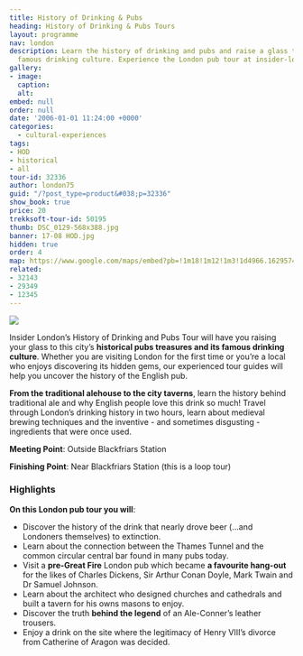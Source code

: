 ```yaml
---
title: History of Drinking & Pubs
heading: History of Drinking & Pubs Tours
layout: programme
nav: london
description: Learn the history of drinking and pubs and raise a glass to this city’s
  famous drinking culture. Experience the London pub tour at insider-london.co.uk.
gallery:
- image:
  caption:
  alt:
embed: null
order: null
date: '2006-01-01 11:24:00 +0000'
categories:
  - cultural-experiences
tags:
- HOD
- historical
- all
tour-id: 32336
author: london75
guid: "/?post_type=product&#038;p=32336"
show_book: true
price: 20
trekksoft-tour-id: 50195
thumb: DSC_0129-568x388.jpg
banner: 17-08 HOD.jpg
hidden: true
order: 4
map: https://www.google.com/maps/embed?pb=!1m18!1m12!1m3!1d4966.162957478993!2d-0.10564200397951787!3d51.51172115720292!2m3!1f0!2f0!3f0!3m2!1i1024!2i768!4f13.1!3m3!1m2!1s0x487604adbae6cb21%3A0x205e7bb84640673b!2sBlackfriars!5e0!3m2!1sen!2s!4v1431588376179
related:
- 32143
- 29349
- 12345
---
```


<img src="{{ site.imagepath }}{{ page.banner }}" />

Insider London’s History of Drinking and Pubs Tour will have you raising your glass to this city’s **historical pubs treasures and its famous drinking culture**. Whether you are visiting London for the first time or you’re a local who enjoys discovering its hidden gems, our experienced tour guides will help you uncover the history of the English pub.

**From the traditional alehouse to the city taverns**, learn the history behind traditional ale and why English people love this drink so much! Travel through London’s drinking history in two hours, learn about medieval brewing techniques and the inventive - and sometimes disgusting - ingredients that were once used.

**Meeting Point**: Outside Blackfriars Station

**Finishing Point**: Near Blackfriars Station (this is a loop tour)

### Highlights

**On this London pub tour you will**:

* Discover the history of the drink that nearly drove beer (…and Londoners themselves) to extinction.
* Learn about the connection between the Thames Tunnel and the common circular central bar found in many pubs today.
* Visit a **pre-Great Fire** London pub which became **a favourite hang-out** for the likes of Charles Dickens, Sir Arthur Conan Doyle, Mark Twain and Dr Samuel Johnson.
* Learn about the architect who designed churches and cathedrals and built a tavern for his owns masons to enjoy.
* Discover the truth **behind the legend** of an Ale-Conner’s leather trousers.
* Enjoy a drink on the site where the legitimacy of Henry VIII’s divorce from Catherine of Aragon was decided.
